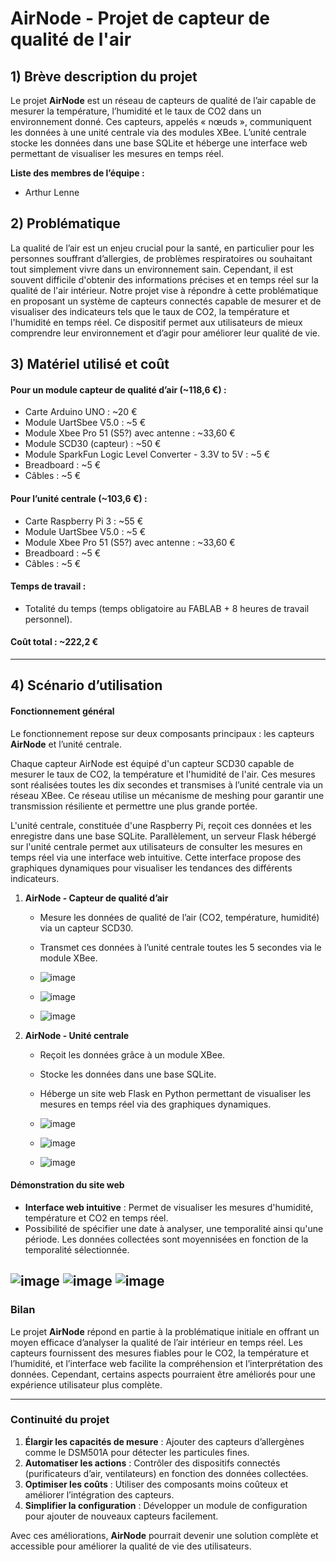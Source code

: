 
# AirNode - Projet de capteur de qualité de l'air

## 1) Brève description du projet
Le projet **AirNode** est un réseau de capteurs de qualité de l’air capable de mesurer la température, l’humidité et le taux de CO2 dans un environnement donné. Ces capteurs, appelés « nœuds », communiquent les données à une unité centrale via des modules XBee. L’unité centrale stocke les données dans une base SQLite et héberge une interface web permettant de visualiser les mesures en temps réel.

**Liste des membres de l’équipe :**
- Arthur Lenne

## 2) Problématique
La qualité de l’air est un enjeu crucial pour la santé, en particulier pour les personnes souffrant d’allergies, de problèmes respiratoires ou souhaitant tout simplement vivre dans un environnement sain. Cependant, il est souvent difficile d'obtenir des informations précises et en temps réel sur la qualité de l'air intérieur. Notre projet vise à répondre à cette problématique en proposant un système de capteurs connectés capable de mesurer et de visualiser des indicateurs tels que le taux de CO2, la température et l'humidité en temps réel. Ce dispositif permet aux utilisateurs de mieux comprendre leur environnement et d’agir pour améliorer leur qualité de vie.

## 3) Matériel utilisé et coût

#### Pour un module capteur de qualité d’air (~118,6 €) :
- Carte Arduino UNO : ~20 €
- Module UartSbee V5.0 : ~5 €
- Module Xbee Pro 51 (S5?) avec antenne : ~33,60 €
- Module SCD30 (capteur) : ~50 €
- Module SparkFun Logic Level Converter - 3.3V to 5V : ~5 €
- Breadboard : ~5 €
- Câbles : ~5 €

#### Pour l’unité centrale (~103,6 €) :
- Carte Raspberry Pi 3 : ~55 €
- Module UartSbee V5.0 : ~5 €
- Module Xbee Pro 51 (S5?) avec antenne : ~33,60 €
- Breadboard : ~5 €
- Câbles : ~5 €

#### Temps de travail :
- Totalité du temps (temps obligatoire au FABLAB + 8 heures de travail personnel).

#### Coût total : ~222,2 €

---

## 4) Scénario d’utilisation

#### Fonctionnement général
Le fonctionnement repose sur deux composants principaux : les capteurs **AirNode** et l’unité centrale.

Chaque capteur AirNode est équipé d'un capteur SCD30 capable de mesurer le taux de CO2, la température et l'humidité de l'air. Ces mesures sont réalisées toutes les dix secondes et transmises à l’unité centrale via un réseau XBee. Ce réseau utilise un mécanisme de meshing pour garantir une transmission résiliente et permettre une plus grande portée.

L'unité centrale, constituée d'une Raspberry Pi, reçoit ces données et les enregistre dans une base SQLite. Parallèlement, un serveur Flask hébergé sur l'unité centrale permet aux utilisateurs de consulter les mesures en temps réel via une interface web intuitive. Cette interface propose des graphiques dynamiques pour visualiser les tendances des différents indicateurs.

1. **AirNode - Capteur de qualité d’air**
   - Mesure les données de qualité de l’air (CO2, température, humidité) via un capteur SCD30.
   - Transmet ces données à l’unité centrale toutes les 5 secondes via le module XBee.

   - ![image](img/capteur/capteur_A.jpg)
   - ![image](img/capteur/capteur_B.jpg)
   - ![image](img/capteur/capteur_G.jpg)

2. **AirNode - Unité centrale**
   - Reçoit les données grâce à un module XBee.
   - Stocke les données dans une base SQLite.
   - Héberge un site web Flask en Python permettant de visualiser les mesures en temps réel via des graphiques dynamiques.

   - ![image](img/unite_centrale/unite_centrale_A.jpg)
   - ![image](img/unite_centrale/unite_centrale_B.jpg)
   - ![image](img/unite_centrale/unite_centrale_C.jpg)

#### Démonstration du site web
- **Interface web intuitive** : Permet de visualiser les mesures d'humidité, température et CO2 en temps réel.
- Possibilité de spécifier une date à analyser, une temporalité ainsi qu'une période. Les données collectées sont moyennisées en fonction de la temporalité sélectionnée.

![image](img/site_temp.png)
![image](img/site_co2.png)
![image](img/site_hum.png)
---

### Bilan
Le projet **AirNode** répond en partie à la problématique initiale en offrant un moyen efficace d’analyser la qualité de l’air intérieur en temps réel. Les capteurs fournissent des mesures fiables pour le CO2, la température et l’humidité, et l’interface web facilite la compréhension et l’interprétation des données. Cependant, certains aspects pourraient être améliorés pour une expérience utilisateur plus complète.

---

### Continuité du projet

1. **Élargir les capacités de mesure** : Ajouter des capteurs d’allergènes comme le DSM501A pour détecter les particules fines.
2. **Automatiser les actions** : Contrôler des dispositifs connectés (purificateurs d’air, ventilateurs) en fonction des données collectées.
3. **Optimiser les coûts** : Utiliser des composants moins coûteux et améliorer l’intégration des capteurs.
4. **Simplifier la configuration** : Développer un module de configuration pour ajouter de nouveaux capteurs facilement.

Avec ces améliorations, **AirNode** pourrait devenir une solution complète et accessible pour améliorer la qualité de vie des utilisateurs.
